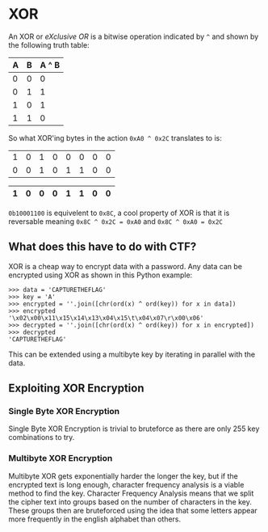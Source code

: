 # XOR

An XOR or *eXclusive OR* is a bitwise operation indicated by `^` and shown by the following truth table:

| A | B | A ^ B |
| --- | --- | --- |
| 0 | 0 | 0 |
| 0 | 1 | 1 |
| 1 | 0 | 1 |
| 1 | 1 | 0 |

So what XOR'ing bytes in the action `0xA0 ^ 0x2C` translates to is:

| | | | | | | | |
| --- | --- | --- | --- | --- | --- | --- | --- |
| 1 | 0 | 1 | 0 | 0 | 0 | 0 | 0 |
| 0 | 0 | 1 | 0 | 1 | 1 | 0 | 0 |

| 1 | 0 | 0 | 0 | 1 | 1 | 0 | 0 |
| --- | --- | --- | --- | --- | --- | --- | --- |

`0b10001100` is equivelent to `0x8C`, a cool property of XOR is that it is reversable meaning `0x8C ^ 0x2C = 0xA0` and `0x8C ^ 0xA0 = 0x2C`

## What does this have to do with CTF?

XOR is a cheap way to encrypt data with a password. Any data can be encrypted using XOR as shown in this Python example:

```
>>> data = 'CAPTURETHEFLAG'
>>> key = 'A'
>>> encrypted = ''.join([chr(ord(x) ^ ord(key)) for x in data])
>>> encrypted
'\x02\x00\x11\x15\x14\x13\x04\x15\t\x04\x07\r\x00\x06'
>>> decrypted = ''.join([chr(ord(x) ^ ord(key)) for x in encrypted])
>>> decrypted
'CAPTURETHEFLAG'
```

This can be extended using a multibyte key by iterating in parallel with the data.

## Exploiting XOR Encryption

### Single Byte XOR Encryption 
Single Byte XOR Encryption is trivial to bruteforce as there are only 255 key combinations to try.

### Multibyte XOR Encryption
Multibyte XOR gets exponentially harder the longer the key, but if the encrypted text is long enough, character frequency analysis is a viable method to find the key. Character Frequency Analysis means that we split the cipher text into groups based on the number of characters in the key. These groups then are bruteforced using the idea that some letters appear more frequently in the english alphabet than others.